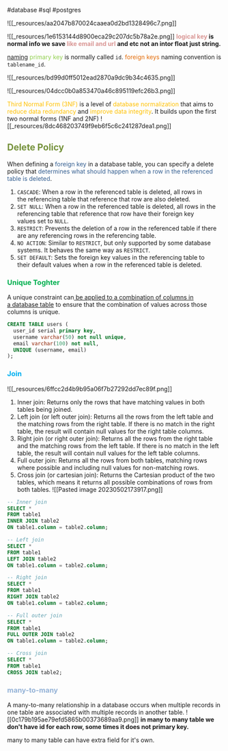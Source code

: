 #database #sql #postgres 

![[_resources/aa2047b870024caaea0d2bd1328496c7.png]]

![[_resources/1e6153144d8900eca29c207dc5b78a2e.png]]
**<font color="#d99694">logical key</font> is normal info we save <font color="#d99694">like email and url </font>and etc not an intor float just string.**

<u>naming</u> <font color="#92d050">primary key</font> is normally called `id`.
<font color="#e36c09">foreign keys</font> naming convention is `tablename_id`. 

![[_resources/bd99d0ff5012ead2870a9dc9b34c4635.png]]

![[_resources/04dcc0b0a853470a46c895119efc26b3.png]]

<font color="#ffc000">Third Normal Form (3NF)</font> is a level of<font color="#ffc000"> database normalization</font> that aims to <font color="#ffc000">reduce data redundancy</font> and <font color="#ffc000">improve data integrity</font>. It builds upon the first two normal forms (1NF and 2NF)
![[_resources/8dc468203749f9eb6f5c6c241287dea1.png]]

## <font color="#76923c">Delete Policy</font>
When defining a<font color="#366092"> foreign key</font> in a database table, you can specify a delete policy that <font color="#366092">determines what should happen when a row in the referenced table is deleted</font>.
1.  `CASCADE`: When a row in the referenced table is deleted, all rows in the referencing table that reference that row are also deleted.    
2.  `SET NULL`: When a row in the referenced table is deleted, all rows in the referencing table that reference that row have their foreign key values set to `NULL`.
3.  `RESTRICT`: Prevents the deletion of a row in the referenced table if there are any referencing rows in the referencing table.    
4.  `NO ACTION`: Similar to `RESTRICT`, but only supported by some database systems. It behaves the same way as `RESTRICT`.
5.  `SET DEFAULT`: Sets the foreign key values in the referencing table to their default values when a row in the referenced table is deleted.

### <font color="#00b050">Unique Toghter</font>
A unique constraint can<u> be applied to a combination of columns in a database table</u> to ensure that the combination of values across those columns is unique.
```sql
CREATE TABLE users (
  user_id serial primary key,
  username varchar(50) not null unique,
  email varchar(100) not null,
  UNIQUE (username, email)
);
```

### <font color="#00b0f0">Join</font>
![[_resources/6ffcc2d4b9b95a06f7b27292dd7ec89f.png]]

1.  Inner join: Returns only the rows that have matching values in both tables being joined.
2.  Left join (or left outer join): Returns all the rows from the left table and the matching rows from the right table. If there is no match in the right table, the result will contain null values for the right table columns.  
3.  Right join (or right outer join): Returns all the rows from the right table and the matching rows from the left table. If there is no match in the left table, the result will contain null values for the left table columns.
4.  Full outer join: Returns all the rows from both tables, matching rows where possible and including null values for non-matching rows.
5.  Cross join (or cartesian join): Returns the Cartesian product of the two tables, which means it returns all possible combinations of rows from both tables.
![[Pasted image 20230502173917.png]]

```sql
-- Inner join
SELECT *
FROM table1
INNER JOIN table2
ON table1.column = table2.column;

-- Left join
SELECT *
FROM table1
LEFT JOIN table2
ON table1.column = table2.column;

-- Right join
SELECT *
FROM table1
RIGHT JOIN table2
ON table1.column = table2.column;

-- Full outer join
SELECT *
FROM table1
FULL OUTER JOIN table2
ON table1.column = table2.column;

-- Cross join
SELECT *
FROM table1
CROSS JOIN table2;
```


### <font color="#95b3d7">many-to-many </font>
A many-to-many relationship in a database occurs when multiple records in one table are associated with multiple records in another table.
![[0c179b195ae79efd5865b00373689aa9.png]]
**in many to many table we don't have id for each row, some times it does not primary key.**

many to many table can have extra field for it's own.
